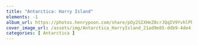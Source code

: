 ```yaml
---
title: "Antarctica: Harry Island"
elements: -1
album_url: https://photos.henrypoon.com/share/pOy2SIXHeZ0crJQqIV9YvhlPh3LuPGnudaWTe4JK4ZZTO6eqV8iGePFVH63G6U9N1Es
cover_image_url: /assets/img/Antarctica_HarryIsland_21ad9e85-ddb9-4de4-8c8f-963617deea43.jpg
categories: [ Antarctica ]
---
```

